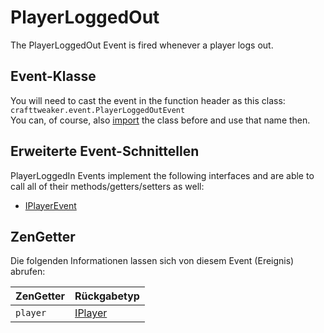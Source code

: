 # PlayerLoggedOut

The PlayerLoggedOut Event is fired whenever a player logs out.

## Event-Klasse
You will need to cast the event in the function header as this class:  
`crafttweaker.event.PlayerLoggedOutEvent`  
You can, of course, also [import](/AdvancedFunctions/Import/) the class before and use that name then.

## Erweiterte Event-Schnittellen
PlayerLoggedIn Events implement the following interfaces and are able to call all of their methods/getters/setters as well:

- [IPlayerEvent](/Vanilla/Events/Events/IPlayerEvent/)

## ZenGetter
Die folgenden Informationen lassen sich von diesem Event (Ereignis) abrufen:

| ZenGetter | Rückgabetyp                          |
| --------- | ------------------------------------ |
| `player`  | [IPlayer](/Vanilla/Players/IPlayer/) |